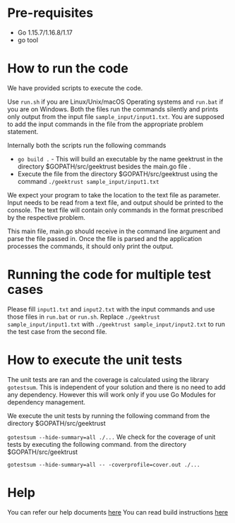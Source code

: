 # Pre-requisites
* Go 1.15.7/1.16.8/1.17
* go tool

# How to run the code

We have provided scripts to execute the code. 

Use `run.sh` if you are Linux/Unix/macOS Operating systems and `run.bat` if you are on Windows.  Both the files run the commands silently and prints only output from the input file `sample_input/input1.txt`. You are supposed to add the input commands in the file from the appropriate problem statement. 

Internally both the scripts run the following commands 

 * `go build .` - This will build an executable by the name geektrust in the directory $GOPATH/src/geektrust besides the main.go file .
 * Execute the file from the directory $GOPATH/src/geektrust using the command
`./geektrust sample_input/input1.txt`

We expect your program to take the location to the text file as parameter. Input needs to be read from a text file, and output should be printed to the console. The text file will contain only commands in the format prescribed by the respective problem.

This main file, main.go should receive in the command line argument and parse the file passed in. Once the file is parsed and the application processes the commands, it should only print the output.

 # Running the code for multiple test cases

 Please fill `input1.txt` and `input2.txt` with the input commands and use those files in `run.bat` or `run.sh`. Replace `./geektrust sample_input/input1.txt` with `./geektrust sample_input/input2.txt` to run the test case from the second file. 

 # How to execute the unit tests

 The unit tests are ran and the coverage is calculated using the library `gotestsum`. This is independent of your solution and there is no need to add any dependency. However this will work only if you use Go Modules for dependency management.

We execute the unit tests by running the following command from the directory $GOPATH/src/geektrust

`gotestsum --hide-summary=all ./...`
We check for the coverage of unit tests by executing the following command. from the directory $GOPATH/src/geektrust

`gotestsum --hide-summary=all -- -coverprofile=cover.out ./...`

# Help

You can refer our help documents [here](https://help.geektrust.com)
You can read build instructions [here](https://github.com/geektrust/coding-problem-artefacts/tree/master/Go)